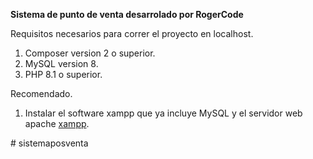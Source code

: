 **Sistema de punto de venta desarrolado por RogerCode**

Requisitos necesarios para correr el proyecto en localhost.

1. Composer version 2 o superior.
2. MySQL version 8.
3. PHP 8.1 o superior.

Recomendado.

1. Instalar el software xampp que ya incluye MySQL y el servidor web apache [xampp](https://www.apachefriends.org/es/download.html).

#   s i s t e m a p o s v e n t a  
 
